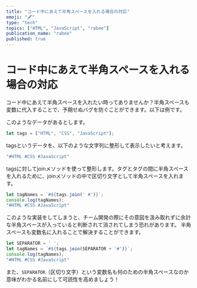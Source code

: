 ```yaml
---
title: "コード中にあえて半角スペースを入れる場合の対応"
emoji: "🖋"
type: "tech"
topics: ["HTML", "JavaScript", "rabee"]
publication_name: "rabee"
published: true
---
```


# コード中にあえて半角スペースを入れる場合の対応

コード中にあえて半角スペースを入れたい時ってありませんか？半角スペースも変数に代入することで、予期せぬバグを防ぐことができます。以下は例です。

このようなデータがあるとします。

```js
let tags = ["HTML", "CSS", "JavaScript"];
```

tagsというデータを、以下のような文字列に整形して表示したいと考えます。
``` js
"#HTML #CSS #JavaScript"
```

tagsに対してjoinメソッドを使って整形します。タグとタグの間に半角スペースを入れるために、joinメソッドの中で区切り文字として半角スペースを入れます。

```js
let tagNames = `#${tags.join(' #')}`;
console.log(tagNames);
"#HTML #CSS #JavaScript"
```

このような実装をしてしまうと、チーム開発の際にその意図を汲み取れずに余計な半角スペースが入っていると判断されて消されてしまう恐れがあります。
半角スペースも変数名に入れることで解決することができます。
```js
let SEPARATOR = ' ';
let tagNames = `#${tags.join(SEPARATOR + '#')}`;
console.log(tagNames);
"#HTML #CSS #JavaScript"
```

また、`SEPARATOR`（区切り文字）という変数名も何のための半角スペースなのか意味がわかる名前にして可読性を高めましょう！